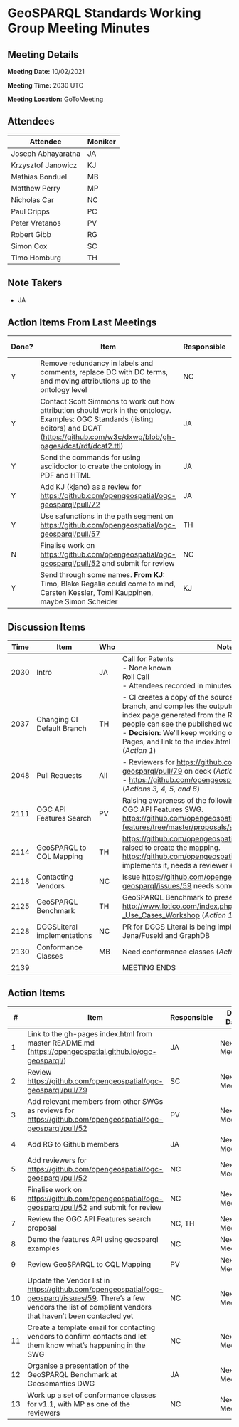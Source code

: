 # GeoSPARQL Standards Working Group Meeting Minutes
## Meeting Details
**Meeting Date:** 10/02/2021

**Meeting Time:** 2030 UTC

**Meeting Location:** GoToMeeting  

## Attendees
Attendee | Moniker |
---- | ---- |
Joseph Abhayaratna | JA |
Krzysztof Janowicz | KJ |
Mathias Bonduel | MB |
Matthew Perry | MP |
Nicholas Car | NC |
Paul Cripps | PC |
Peter Vretanos | PV |
Robert Gibb | RG |
Simon Cox | SC |
Timo Homburg | TH |

## Note Takers
- JA

## Action Items From Last Meetings
Done? | Item | Responsible | Due Date |
---- | ---- | ---- | ---- |
Y | Remove redundancy in labels and comments, replace DC with DC terms, and moving attributions up to the ontology level | NC | Next Meeting |
Y | Contact Scott Simmons to work out how attribution should work in the ontology. Examples: OGC Standards (listing editors) and DCAT (https://github.com/w3c/dxwg/blob/gh-pages/dcat/rdf/dcat2.ttl) | JA | Next Meeting |
Y | Send the commands for using asciidoctor to create the ontology in PDF and HTML | JA | Next Meeting |
Y | Add KJ (kjano) as a review for https://github.com/opengeospatial/ogc-geosparql/pull/72 | JA | Done in Meeting |
Y | Use safunctions in the path segment on https://github.com/opengeospatial/ogc-geosparql/pull/57 | TH | Next Meeting |
N | Finalise work on https://github.com/opengeospatial/ogc-geosparql/pull/52 and submit for review | NC | Next Meeting |
Y | Send through some names. **From KJ:** Timo, Blake Regalia could come to mind, Carsten Kessler, Tomi Kauppinen, maybe Simon Scheider | KJ | Done in Meeting |

## Discussion Items
Time | Item | Who | Notes |
---- | ---- | ---- | ---- |
2030 | Intro | JA | Call for Patents <BR/> - None known <BR/> Roll Call <BR/> - Attendees recorded in minutes |
2037 | Changing CI Default Branch | TH | - CI creates a copy of the source files in the gh-pages branch, and compiles the outputs there. We’d like to link to the index page generated from the README.md in master so that people can see the published working <BR/> - **Decision**: We’ll keep working on master, enable GitHub Pages, and link to the index.html from that in the README.md (*Action 1*) |
2048 | Pull Requests | All | - Reviewers for https://github.com/opengeospatial/ogc-geosparql/pull/79 on deck (*Action 2*) <BR/> - https://github.com/opengeospatial/ogc-geosparql/pull/52 (*Actions 3, 4, 5, and 6*) |
2111 | OGC API Features Search | PV | Raising awareness of the following proposal for search in the OGC API Features SWG. https://github.com/opengeospatial/ogcapi-features/tree/master/proposals/search (*Actions 7 and 8*) |
2114 | GeoSPARQL to CQL Mapping | TH | https://github.com/opengeospatial/ogc-geosparql/issues/44 raised to create the mapping. https://github.com/opengeospatial/ogc-geosparql/pull/68 implements it, needs a reviewer (*Action 9*) |
2118 | Contacting Vendors | NC | Issue https://github.com/opengeospatial/ogc-geosparql/issues/59 needs some love (*Actions 10 and 11*) |
2125 | GeoSPARQL Benchmark | TH | GeoSPARQL Benchmark to presented here: http://www.lotico.com/index.php/Semantic_GeoSpatial_Web_-_Use_Cases_Workshop (*Action 12*) |
2128 | DGGSLiteral implementations | NC | PR for DGGS Literal is being implemented as extensions for Jena/Fuseki and GraphDB |
2130 | Conformance Classes | MB | Need conformance classes (*Action 13*)
2139 | | | MEETING ENDS |

## Action Items
\# | Item | Responsible | Due Date |
---- | ---- | ---- | ---- |
1 | Link to the gh-pages index.html from master README.md (https://opengeospatial.github.io/ogc-geosparql/) | JA | Next Meeting |
2 | Review https://github.com/opengeospatial/ogc-geosparql/pull/79 | SC | Next Meeting |
3 | Add relevant members from other SWGs as reviews for https://github.com/opengeospatial/ogc-geosparql/pull/52 | PV | Next Meeting |
4 | Add RG to Github members | JA | Next Meeting |
5 | Add reviewers for https://github.com/opengeospatial/ogc-geosparql/pull/52 | NC | Next Meeting |
6 | Finalise work on https://github.com/opengeospatial/ogc-geosparql/pull/52 and submit for review | NC | Next Meeting |
7 | Review the OGC API Features search proposal | NC, TH | Next Meeting |
8 | Demo the features API using geosparql examples | NC | Next Meeting |
9 | Review GeoSPARQL to CQL Mapping | PV | Next Meeting |
10 | Update the Vendor list in https://github.com/opengeospatial/ogc-geosparql/issues/59. There’s a few vendors the list of compliant vendors that haven’t been contacted yet | NC | Next Meeting |
11 | Create a template email for contacting vendors to confirm contacts and let them know what’s happening in the SWG | NC | Next Meeting |
12 | Organise a presentation of the GeoSPARQL Benchmark at Geosemantics DWG | JA | Next Meeting |
13 | Work up a set of conformance classes for v1.1, with MP as one of the reviewers | NC | Next Meeting |
